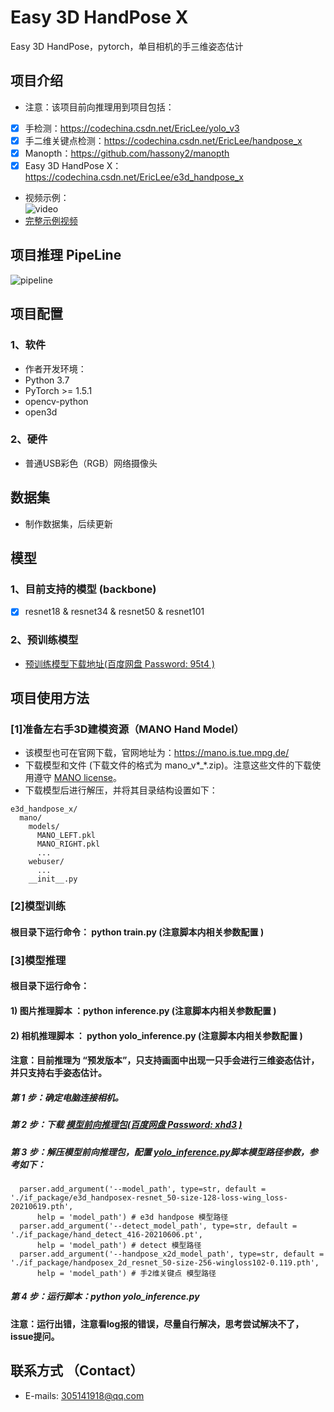 # Easy 3D HandPose X  
Easy 3D HandPose，pytorch，单目相机的手三维姿态估计

## 项目介绍   
* 注意：该项目前向推理用到项目包括：  
- [x] 手检测：https://codechina.csdn.net/EricLee/yolo_v3
- [x] 手二维关键点检测：https://codechina.csdn.net/EricLee/handpose_x
- [x] Manopth：https://github.com/hassony2/manopth
- [x] Easy 3D HandPose X：https://codechina.csdn.net/EricLee/e3d_handpose_x

* 视频示例：  
 ![video](https://codechina.csdn.net/EricLee/e3d_handpose_x/-/raw/master/samples/sample.gif)    
* [完整示例视频](https://www.bilibili.com/video/BV1j64y1r7da/)       
## 项目推理 PipeLine
 ![pipeline](https://codechina.csdn.net/EricLee/e3d_handpose_x/-/raw/master/samples/e3d.jpg)  
## 项目配置  
### 1、软件  
* 作者开发环境：  
* Python 3.7  
* PyTorch >= 1.5.1  
* opencv-python  
* open3d  
### 2、硬件  
* 普通USB彩色（RGB）网络摄像头    

## 数据集   
* 制作数据集，后续更新

## 模型   
### 1、目前支持的模型 (backbone)

- [x] resnet18 & resnet34 & resnet50 & resnet101

### 2、预训练模型   

* [预训练模型下载地址(百度网盘 Password: 95t4 )](https://pan.baidu.com/s/1L9JVjnvKDjG0opIAUZOF0g)        


## 项目使用方法  
### [1]准备左右手3D建模资源（MANO Hand Model）  
* 该模型也可在官网下载，官网地址为：https://mano.is.tue.mpg.de/
* 下载模型和文件 (下载文件的格式为 mano_v*_*.zip)。注意这些文件的下载使用遵守 [MANO license](https://mano.is.tue.mpg.de/license)。
* 下载模型后进行解压，并将其目录结构设置如下：
```
e3d_handpose_x/
  mano/
    models/
      MANO_LEFT.pkl
      MANO_RIGHT.pkl
      ...
    webuser/
      ...
    __init__.py
```
### [2]模型训练  
#### 根目录下运行命令： python train.py       (注意脚本内相关参数配置 )   

### [3]模型推理  
#### 根目录下运行命令：
#### 1) 图片推理脚本 ：python inference.py        (注意脚本内相关参数配置 )

#### 2) 相机推理脚本 ： python yolo_inference.py        (注意脚本内相关参数配置 )  
####    注意：目前推理为 “预发版本”，只支持画面中出现一只手会进行三维姿态估计，并只支持右手姿态估计。   

#####    第 1 步：确定电脑连接相机。
#####    第 2 步：下载 [模型前向推理包(百度网盘 Password: xhd3 )](https://pan.baidu.com/s/1wqhIgciL5mnlT1PyHKI6QQ)    
#####    第 3 步：解压模型前向推理包，配置 [yolo_inference.py](https://codechina.csdn.net/EricLee/e3d_handpose_x/-/blob/master/yolo_inference.py)脚本模型路径参数，参考如下：  
```
  parser.add_argument('--model_path', type=str, default = './if_package/e3d_handposex-resnet_50-size-128-loss-wing_loss-20210619.pth',
      help = 'model_path') # e3d handpose 模型路径
  parser.add_argument('--detect_model_path', type=str, default = './if_package/hand_detect_416-20210606.pt',
      help = 'model_path') # detect 模型路径
  parser.add_argument('--handpose_x2d_model_path', type=str, default = './if_package/handposex_2d_resnet_50-size-256-wingloss102-0.119.pth',
      help = 'model_path') # 手2维关键点 模型路径
```
#####   第 4 步：运行脚本：python yolo_inference.py
####   注意：运行出错，注意看log报的错误，尽量自行解决，思考尝试解决不了，issue提问。

## 联系方式 （Contact）  
* E-mails: 305141918@qq.com   
